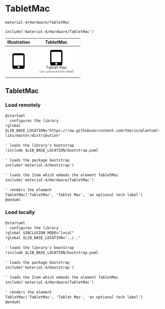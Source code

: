 # TabletMac


```text
material-4/Hardware/TabletMac
```

```text
include('material-4/Hardware/TabletMac')
```



| Illustration | TabletMac |
| :---: | :---: |
| ![illustration for Illustration](../../material-4/Hardware/TabletMac.png) | ![illustration for TabletMac](../../material-4/Hardware/TabletMac.Local.png) |




## TabletMac

### Load remotely
```plantuml
@startuml
' configures the library
!global $LIB_BASE_LOCATION="https://raw.githubusercontent.com/tmorin/plantuml-libs/master/distribution"

' loads the library's bootstrap
!include $LIB_BASE_LOCATION/bootstrap.puml

' loads the package bootstrap
include('material-4/bootstrap')

' loads the Item which embeds the element TabletMac
include('material-4/Hardware/TabletMac')

' renders the element
TabletMac('TabletMac', 'Tablet Mac', 'an optional tech label')
@enduml
```

### Load locally
```plantuml
@startuml
' configures the library
!global $INCLUSION_MODE="local"
!global $LIB_BASE_LOCATION="../.."

' loads the library's bootstrap
!include $LIB_BASE_LOCATION/bootstrap.puml

' loads the package bootstrap
include('material-4/bootstrap')

' loads the Item which embeds the element TabletMac
include('material-4/Hardware/TabletMac')

' renders the element
TabletMac('TabletMac', 'Tablet Mac', 'an optional tech label')
@enduml
```

